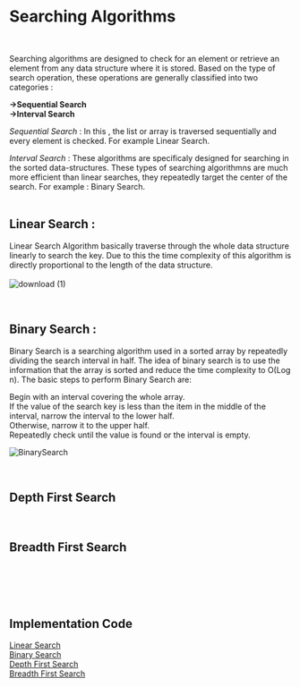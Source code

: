 # Searching Algorithms
<br> 

Searching algorithms are designed to check for an element or retrieve an element from any data structure where it is stored. Based on the type of search operation, these operations are generally classified into two categories : <br>


**->Sequential Search**<br>
**->Interval Search** 

*Sequential Search* : In this , the list or array is traversed sequentially and every element is checked. For example Linear Search. <br>

*Interval Search* : These algorithms are specificaly designed for searching in the sorted data-structures. These types of searching algorithmns are much more efficient than linear searches, they repeatedly target the center of the search. For example : Binary Search. <br><br>


## Linear Search : 
Linear Search Algorithm basically traverse through the whole data structure linearly to search the key. Due to this the time complexity of this algorithm is directly proportional to the length of the data structure.<br><br>
![download (1)](https://user-images.githubusercontent.com/83531337/157194898-721de505-e483-487e-a117-167a711497f6.jpg)

<br>

## Binary Search :
Binary Search is a searching algorithm used in a sorted array by repeatedly dividing the search interval in half. The idea of binary search is to use the information that the array is sorted and reduce the time complexity to O(Log n). The basic steps to perform Binary Search are:<br>

Begin with an interval covering the whole array. <br>
If the value of the search key is less than the item in the middle of the interval, narrow the interval to the lower half. <br>
Otherwise, narrow it to the upper half. <br>
Repeatedly check until the value is found or the interval is empty.<br>

![BinarySearch](https://user-images.githubusercontent.com/83531337/157194799-5dfbe2a9-3ccb-45f2-b2dd-fb1f187fcab0.png)

<br>

## Depth First Search 

<br>

## Breadth First Search 

<br>


<br><br>

## Implementation Code

[Linear Search](https://github.com/Aashutosh0033/DSA-using-Cpp/blob/main/Searching%20Algorithms/Linear_Search.cpp)<br>
[Binary Search](https://github.com/Aashutosh0033/DSA-using-Cpp/blob/main/Searching%20Algorithms/Binary_Search.cpp)<br>
[Depth First Search]()<br>
[Breadth First Search]()<br>


